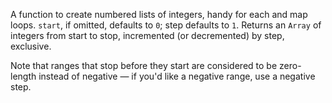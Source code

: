 A function to create numbered lists of integers, handy for each and map loops. `start`, if omitted, defaults to `0`; step defaults to `1`. Returns an `Array` of integers from start to stop, incremented (or decremented) by step, exclusive. 

Note that ranges that stop before they start are considered to be zero-length instead of negative — if you'd like a negative range, use a negative step.
